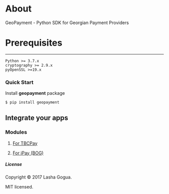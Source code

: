 # About
GeoPayment - Python SDK for Georgian Payment Providers

# Prerequisites
------

`Python >= 3.7.x`   
`cryptography >= 2.9.x`     
`pyOpenSSL >=19.x`


### Quick Start

Install **geopayment** package

```bash
$ pip install geopayment

```    

## Integrate your apps

### Modules

   1. [For TBCPay](https://github.com/Lh4cKg/geopayment/blob/master/docs/tbc.md)
   
   2. [For iPay (BOG)](https://github.com/Lh4cKg/geopayment/blob/master/docs/bog.md)


##### License

Copyright &copy; 2017 Lasha Gogua.

MIT licensed.
